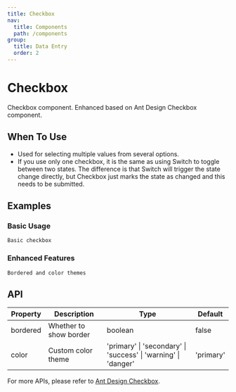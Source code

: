 ```yaml
---
title: Checkbox
nav:
  title: Components
  path: /components
group:
  title: Data Entry
  order: 2
---
```


# Checkbox

Checkbox component. Enhanced based on Ant Design Checkbox component.

## When To Use

- Used for selecting multiple values from several options.
- If you use only one checkbox, it is the same as using Switch to toggle between two states. The difference is that Switch will trigger the state change directly, but Checkbox just marks the state as changed and this needs to be submitted.

## Examples

### Basic Usage

<code src="./demos/basic.tsx">Basic checkbox</code>

### Enhanced Features

<code src="./demos/enhanced.tsx">Bordered and color themes</code>

## API

| Property | Description | Type | Default |
| --- | --- | --- | --- |
| bordered | Whether to show border | boolean | false |
| color | Custom color theme | 'primary' \| 'secondary' \| 'success' \| 'warning' \| 'danger' | 'primary' |

For more APIs, please refer to [Ant Design Checkbox](https://ant.design/components/checkbox#api).